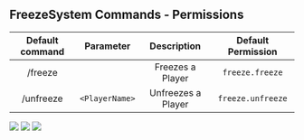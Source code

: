 ## FreezeSystem Commands - Permissions

| Default command | Parameter | Description | Default Permission |
| :-----: | :-------: | :---------: | :-------: |
| /freeze | <PlayerName>  | Freezes a Player | `freeze.freeze` |
| /unfreeze | `<PlayerName>` | Unfreezes a Player | `freeze.unfreeze` |

  [![](https://poggit.pmmp.io/shield.dl.total/FreezeSystem)](https://poggit.pmmp.io/p/FreezeSystem)
<a href="https://poggit.pmmp.io/p/FreezeSystem"><img src="https://poggit.pmmp.io/shield.state/FreezeSystem"></a>
[![](https://poggit.pmmp.io/shield.api/FreezeSystem)](https://poggit.pmmp.io/p/FreezeSystem)
